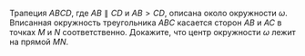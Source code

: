 Трапеция $ABCD$, где $AB \parallel CD$ и $AB > CD$, описана около окружности $\omega$. Вписанная окружность треугольника $ABC$ касается сторон $AB$ и $AC$ в точках $M$ и $N$ соответственно. Докажите, что центр окружности $\omega$ лежит на прямой $MN$.